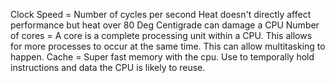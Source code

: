 Clock Speed = Number of cycles per second
Heat doesn't directly affect performance but heat over 80 Deg Centigrade can damage a CPU
Number of cores = A core is a complete processing unit within a CPU. This allows for more processes to occur at the same time. This can allow multitasking to happen.
Cache = Super fast memory with the cpu. Use to temporally hold instructions and data the CPU is likely to reuse.